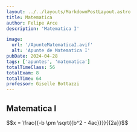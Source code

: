 ```yaml
---
layout: ../../layouts/MarkdownPostLayout.astro
title: Matematica
author: Felipe Arce
description: 'Matematica I'

image:
  url: '/ApunteMatematicaI.avif'
  alt: 'Apunte de Matematica I'
pubDate: 2024-04-28
tags: ['apuntes', 'matematica']
totalTimeClass: 56
totalExam: 8
totalTime: 64
professor: Giselle Bottazzi
---
```


## Matematica I

<div>
  <span>$$x = \frac{{-b \pm \sqrt{{b^2 - 4ac}}}}{{2a}}$$<span>
<div>
